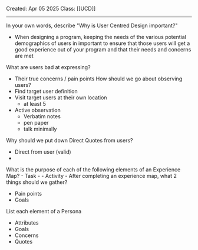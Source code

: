 Created: Apr 05 2025
Class: [[UCD]] 
- - -
In your own words, describe "Why is User Centred Design important?"
- When designing a program, keeping the needs of the various potential demographics of users in important to ensure that those users will get a good experience out of your program and that their needs and concerns are met

What are users bad at expressing?
- Their true concerns / pain points
How should we go about observing users?
- Find target user definition
- Visit target users at their own location
	- at least 5
- Active observation
	- Verbatim notes
	- pen paper
	- talk minimally

Why should we put down Direct Quotes from users?
- Direct from user (valid)
- 

What is the purpose of each of the following elements of an Experience Map?
    - Task
	    - 
    - Activity
	    - 
After completing an experience map, what 2 things should we gather?
- Pain points
- Goals

List each element of a Persona
- Attributes
- Goals
- Concerns
- Quotes